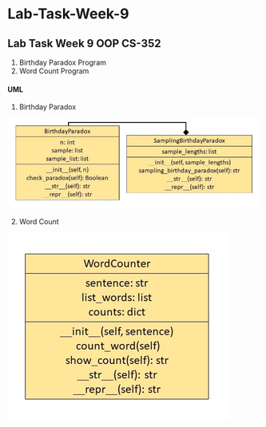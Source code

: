 # Lab-Task-Week-9
## Lab Task Week 9 OOP CS-352

 1. Birthday Paradox Program 
 2. Word Count Program

 #### UML

 1. Birthday Paradox
 
 ![Birthday Paradox UML Diagram](Birthday-Paradox/UML.jpg)

2. Word Count

![Word Count UML Diagram](Word-Counter/UML.jpg)